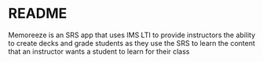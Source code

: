 # README

Memoreeze is an SRS app that uses IMS LTI to provide instructors the ability to create decks and grade students as they use the SRS to learn the content that an instructor wants a student to learn for their class


